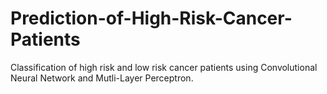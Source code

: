 # Prediction-of-High-Risk-Cancer-Patients
Classification of high risk and low risk cancer patients using Convolutional Neural Network and Mutli-Layer Perceptron. 
